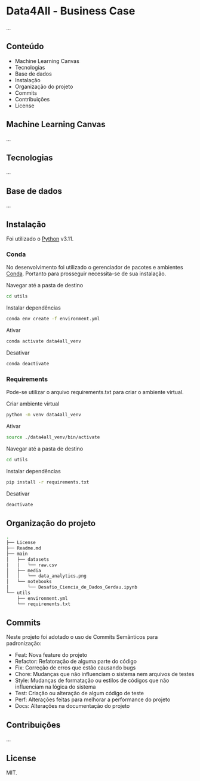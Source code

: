 # Data4All - Business Case
...

## Conteúdo
- Machine Learning Canvas
- Tecnologias
- Base de dados
- Instalação
- Organização do projeto
- Commits
- Contribuições
- License

## Machine Learning Canvas
...

## Tecnologias
...

## Base de dados
...

## Instalação
Foi utilizado o [Python](https://www.python.org/) v3.11.

### Conda
No desenvolvimento foi utilizado o gerenciador de pacotes e ambientes [Conda](https://docs.conda.io/en/latest/). Portanto para prosseguir necessita-se de sua instalação.

Navegar até a pasta de destino
```sh
cd utils
```

Instalar dependências
```sh
conda env create -f environment.yml
```

Ativar
```sh
conda activate data4all_venv
```

Desativar
```sh
conda deactivate
```

### Requirements
Pode-se utilizar o arquivo requirements.txt para criar o ambiente virtual.

Criar ambiente virtual
```sh
python -m venv data4all_venv
```

Ativar
```sh
source ./data4all_venv/bin/activate
```

Navegar até a pasta de destino
```sh
cd utils
```

Instalar dependências
```sh
pip install -r requirements.txt
```

Desativar
```sh
deactivate
```

## Organização do projeto
```sh
.
├── License
├── Readme.md
├── main
│   ├── datasets
│   │   └── raw.csv
│   ├── media
│   │   └── data_analytics.png
│   └── notebooks
│       └── Desafio_Ciencia_de_Dados_Gerdau.ipynb
└── utils
    ├── environment.yml
    └── requirements.txt
```

## Commits
Neste projeto foi adotado o uso de Commits Semânticos para padronização:

- Feat: Nova feature do projeto
- Refactor: Refatoração de alguma parte do código
- Fix: Correção de erros que estão causando bugs
- Chore: Mudanças que não influenciam o sistema nem arquivos de testes
- Style: Mudanças de formatação ou estilos de códigos que não influenciam na lógica do sistema
- Test: Criação ou alteração de algum código de teste
- Perf: Alterações feitas para melhorar a performance do projeto
- Docs: Alterações na documentação do projeto

## Contribuições
...

## License
MIT.